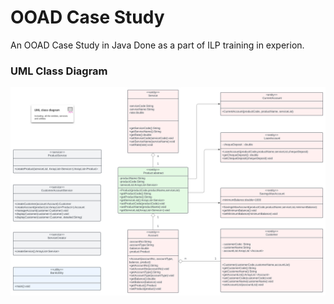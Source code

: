# OOAD Case Study

An OOAD Case Study in Java Done as a part of ILP training in experion.

### UML Class Diagram

![UML Diagram of the case study](./assets/UML-Diagram-BG.svg)

